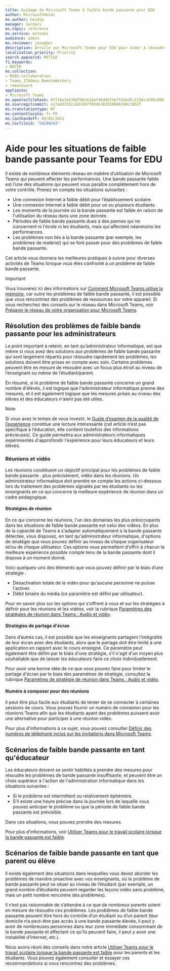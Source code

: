 ```yaml
---
title: Guidage de Microsoft Teams à faible bande passante pour EDU
author: MicrosoftHeidi
ms.author: heidip
manager: serdars
ms.topic: reference
ms.service: msteams
audience: admin
ms.reviewer: jesegher
description: Article sur Microsoft Teams pour EDU pour aider à résoudre les problèmes de réunion et de vidéo liés à une faible bande passante. Que vous soyez un parent, un éducateur ou un administrateur informatique, vous avez des options pour améliorer l'expérience avec Teams.
localization_priority: Priority
search.appverid: MET150
f1.keywords:
- NOCSH
ms.collection:
- M365-collaboration
- Teams_ITAdmin_RemoteWorkers
- remotework
appliesto:
- Microsoft Teams
ms.openlocfilehash: 87f1be3a538d708c62aef46dd673e7fd3ed5c1156c3e50c986fc9ec0753cad39
ms.sourcegitcommit: a17ad3332ca5d2997f85db7835500d8190c34b2f
ms.translationtype: HT
ms.contentlocale: fr-FR
ms.lasthandoff: 08/05/2021
ms.locfileid: "54299243"
---
```

# <a name="help-for-low-bandwidth-situations-for-teams-for-edu"></a>Aide pour les situations de faible bande passante pour Teams for EDU

Il existe de nombreux éléments réseau en matière d’utilisation de Microsoft Teams qui peuvent affecter les performances. Une bande passante faible est l’une des situations qui peuvent vous paraître complètement hors de votre contrôle. Prenez en compte les situations suivantes :

- Une connexion Internet à faible débit pour l’établissement scolaire.
- Une connexion Internet à faible débit pour un ou plusieurs étudiants.
- Les moments de la journée où la bande passante est faible en raison de l'utilisation du réseau dans une zone donnée.
- Périodes de faible bande passante dues à des pannes qui ne concernent ni l'école ni les étudiants, mais qui affectent néanmoins les performances.
- Les problèmes non liés à la bande passante (par exemple, les problèmes de matériel) qui se font passer pour des problèmes de faible bande passante.

Cet article vous donnera les meilleures pratiques à suivre pour diverses activités de Teams lorsque vous êtes confronté à un problème de faible bande passante.

> [!IMPORTANT]
> Vous trouverez ici des informations sur [Comment Microsoft Teams utilise la mémoire](teams-memory-usage-perf.md), car outre les problèmes de faible bande passante, il est possible que vous rencontriez des problèmes de ressources sur votre appareil. Si vous recherchez des conseils sur le réseau dans Microsoft Teams, voir [Préparer le réseau de votre organisation pour Microsoft Teams](prepare-network.md).

## <a name="resolving-low-bandwidth-issues-for-admins"></a>Résolution des problèmes de faible bande passante pour les administrateurs

Le point important à retenir, en tant qu’administrateur informatique, est que même si vous avez des solutions aux problèmes de faible bande passante qui sont largement répartis pour résoudre rapidement les problèmes, les solutions doivent être prises en compte avec soin. Certains problèmes peuvent être en mesure de résoudre avec un focus plus étroit au niveau de l’enseignant ou même de l’étudiant/parent.

En résumé, si le problème de faible bande passante concerne un grand nombre d'élèves, il est logique que l'administrateur informatique prenne des mesures, et il est également logique que les mesures prises au niveau des élèves et des éducateurs n'aient pas été utiles.

> [!NOTE]
> Si vous avez le temps de vous investir, le [Guide d’examen de la qualité de l’expérience](quality-of-experience-review-guide.md) constitue une lecture intéressante (cet article n’est pas spécifique à l’éducation, elle contient toutefois des informations précieuses). Ce guide permettra aux administrateurs informatiques expérimentés d'approfondir l'expérience pour leurs éducateurs et leurs élèves.

### <a name="meetings-and-video"></a>Réunions et vidéo

Les réunions constituent un objectif principal pour les problèmes de faible bande passante . plus précisément, vidéo dans les réunions. Un administrateur informatique doit prendre en compte les actions ci-dessous lors du traitement des problèmes signalés par les étudiants ou les enseignants en ce qui concerne la meilleure expérience de réunion dans un cadre pédagogique.

#### <a name="meeting-policies"></a>Stratégies de réunion

En ce qui concerne les réunions, l'un des domaines les plus préoccupants dans les situations de faible bande passante est celui des vidéos. En plus de la capacité de Teams à s'adapter automatiquement à la bande passante détectée, vous disposez, en tant qu'administrateur informatique, d'options de stratégie que vous pouvez définir au niveau de chaque organisateur et/ou de chaque utilisateur. Ces options vous permettent d'offrir à chacun la meilleure expérience possible compte tenu de la bande passante dont il dispose à un moment donné.

Voici quelques-uns des éléments que vous pouvez définir par le biais d’une stratégie :

- Désactivation totale de la vidéo pour qu'aucune personne ne puisse l'activer.
- Débit binaire du média (ce paramètre est défini par utilisateur).

Pour en savoir plus sur les options qui s'offrent à vous et sur les stratégies à définir pour les réunions et les vidéos, voir la rubrique [Paramètres des stratégies de réunion dans Teams : Audio et vidéo](meeting-policies-audio-and-video.md).

#### <a name="screen-sharing-policies"></a>Stratégies de partage d'écran

Dans d’autres cas, il est possible que les enseignants partagent l’intégralité de leur écran avec des étudiants, alors que le partage doit être limité à une application en rapport avec le cours enseigné. Ce paramètre peut également être défini par le biais d'une stratégie, s'il s'agit d'un moyen plus souhaitable que de laisser les éducateurs faire ce choix individuellement.

Pour avoir une bonne idée de ce que vous pouvez faire pour limiter le partage d'écran par le biais des paramètres de stratégie, consultez la rubrique [Paramètres de stratégie de réunion dans Teams : Audio et vidéo](meeting-policies-audio-and-video.md).

#### <a name="dial-in-number-for-meetings"></a>Numéro à composer pour des réunions

Il peut être plus facile aux étudiants de tenter de se connecter à certaines sessions de cours. Vous pouvez fournir un numéro de connexion pour les réunions Teams afin que les étudiants ayant des problèmes puissent avoir une alternative pour participer à une réunion vidéo.

Pour plus d’informations à ce sujet, vous pouvez consulter [Définir des numéros de téléphone inclus sur les invitations dans Microsoft Teams](set-the-phone-numbers-included-on-invites-in-teams.md).

## <a name="low-bandwidth-scenarios-as-an-educator"></a>Scénarios de faible bande passante en tant qu'éducateur

Les éducateurs doivent se sentir habilités à prendre des mesures pour résoudre les problèmes de bande passante insuffisante, et peuvent être un choix supérieur à l'action de l'administration informatique dans les situations suivantes :

- Si le problème est intermittent ou relativement éphémère.
- S’il existe une heure précise dans la journée lors de laquelle vous pouvez anticiper le problème ou que la période de faible bande passante est prévisible.

Dans ces situations, vous pouvez prendre des mesures.

Pour plus d’informations, voir [Utiliser Teams pour le travail scolaire lorsque la bande passante est faible](https://support.office.com/article/use-teams-for-schoolwork-when-bandwidth-is-low-5c5675f7-1b55-471a-9daa-ec1e6df38262).

## <a name="low-bandwidth-scenarios-as-a-parent-or-student"></a>Scénarios de faible bande passante en tant que parent ou élève

Il existe également des situations dans lesquelles vous devez aborder les problèmes de manière proactive avec vos enseignants, où le problème de bande passante peut se situer au niveau de l’étudiant (par exemple, un grand nombre d’étudiants peuvent regarder les leçons vidéo sans problème, mais un petit nombre rencontre des problèmes).

Il n’est pas raisonnable de s’attendre à ce que de nombreux parents soient en mesure de résoudre ces problèmes. Les problèmes de faible bande passante peuvent être hors du contrôle d’un étudiant ou d’un parent (leur domicile n’a peut-être pas accès à une bande passante élevée, il peut y avoir de nombreuses personnes dans leur zone immédiate consommant de la bande passante et affectant ce qu’ils peuvent faire, il peut y avoir une instabilité d’Internet, etc.).

Nous avons réuni des conseils dans notre article [Utiliser Teams pour le travail scolaire lorsque la bande passante est faible](https://support.office.com/article/use-teams-for-schoolwork-when-bandwidth-is-low-5c5675f7-1b55-471a-9daa-ec1e6df38262) pour les parents et les étudiants. Vous pouvez également consulter et essayer ces recommandations si vous rencontrez des problèmes.